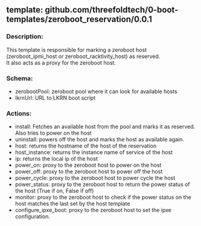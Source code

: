 ## template: github.com/threefoldtech/0-boot-templates/zeroboot_reservation/0.0.1

### Description:

This template is responsible for marking a zeroboot host (zeroboot_ipmi_host or zeroboot_racktivity_host) as reserved.  
It also acts as a proxy for the zeroboot host.

### Schema:

- zerobootPool: zeroboot pool where it can look for available hosts
- lkrnUrl: URL to LKRN boot script

### Actions:

- install: Fetches an available host from the pool and marks it as reserved. Also tries to power on the host
- uninstall: powers off the host and marks the host as available again.
- host: returns the hostname of the host of the reservation
- host_instance: returns the instance name of service of the host
- ip: returns the local ip of the host
- power_on: proxy to the zeroboot host to power on the host
- power_off: proxy to the zeroboot host to power off the host
- power_cycle: proxy to the zeroboot host to power cycle the host
- power_status: proxy to the zeroboot host to return the power status of the host (True if on, False if off)
- monitor: proxy to the zeroboot host to check if the power status on the host matches the last set by the host template
- configure_ipxe_boot: proxy to the zeroboot host to set the ipxe configuration.
